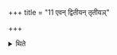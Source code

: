 +++
title = "11 एवन् द्वितीयन् तृतीयञ्"

+++

<details><summary>थिते</summary>

11. In the same manner he fills he second and the third (Mahāvīra). 
</details>
